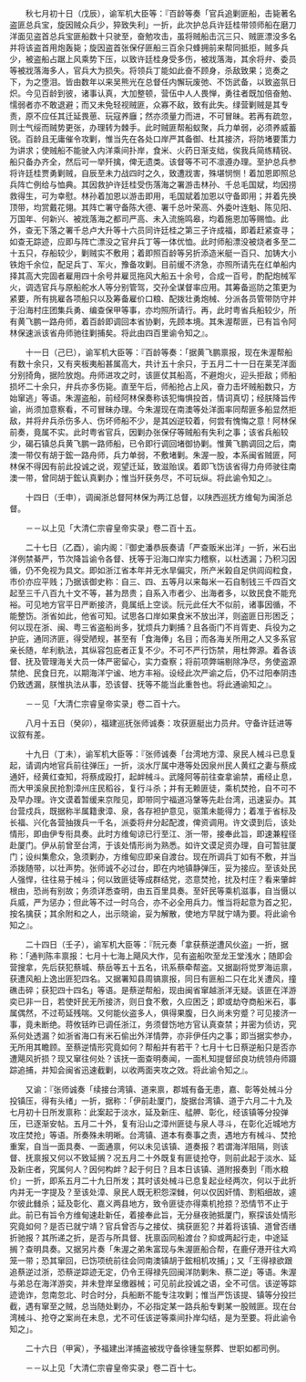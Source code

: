 <!-- { "loadSidebar": true } -->
　　秋七月初十日（戊辰），谕军机大臣等：『百龄等奏「官兵追剿匪船，击毙著名盗匪总兵宝，旋因贼众兵少，猝致失利」一折，此次护总兵许廷桂带领师船在磨刀洋面见盗首总兵宝匪船数十只驶至，奋勉攻击，虽将贼船击沉三只、贼匪漂没多名并将该盗首用炮轰毙；旋因盗首张保仔匪船三百余只蜂拥前来帮同抵拒，贼多兵少，被盗船占踞上风乘势下压，以致许廷桂身受多伤，被戕落海，其余将弁、委员等被戕落海多人，官兵大为损失。将领兵丁能如此奋不顾身，杀敌致果；览奏之下，为之堕泪。皆由数年以来吴熊光在总督任内懈玩废弛、不饬武备，以致盗氛日炽。今见百龄到彼，诸事认真，大加整顿，营伍中人人畏惮，勇往者既加倍奋勉、懦弱者亦不敢退避；而又未免轻视贼匪，众寡不敌，致有此失。绿营剿贼是其专责，原不应任其迁延畏葸、玩寇养廱；然亦须量力而进，不可冒昧。若再有疏忽，则士气绥而贼势更张，办理转为棘手。此时贼匪帮船蚁聚，兵力单弱，必须养威蓄锐。百龄且无庸催令攻剿，惟当先在各处口岸严其备御、杜其接济，将防堵要策力为讲求；使贼船不能驶入内洋乘间扑岸，食米、火药日渐支绌，俟我兵简练精锐、船只备办齐全，然后可一举歼擒，俾无遗类。该督等不可不凛遵办理。至护总兵参将许廷桂贾勇剿贼，自辰至未力战四时之久，致遭戕害，殊堪悯恻！着加恩即照总兵阵亡例给与恤典。其因救护许廷桂受伤落海之署游击林孙、千总毛国斌，均因捞救得生，可为幸慰。林孙着加恩以游击即用，毛国斌着加恩以守备即用；并着先换顶带，均赏戴花翎。其阵亡署守备陈大德、署千总叶荣高、外委叶连魁、陈见阳、万国年、何新兴、被戕落海之都司严高、未入流施鸣皋，均着施恩加等赐恤。此外，查无下落之署千总卢大升等十六员同许廷桂之第三子许成福，即着赶紧查寻；如查无踪迹，应即与阵亡漂没之官弁兵丁等一体优恤。此时师船漂没被烧者多至二十五只，存船较少，剿贼实不敷用；着即照百龄等另折添造米艇一百只、加铸大小铁炮千余位，配足兵丁、军火，豫备攻剿。目前缓不济急，亦照所请先在红单船内择其高大完固者雇用四十余号并雇觅拖风大船五十余号，合成一百号，酌配炮械军火，调选官兵与原船舵水人等分别管驾，交孙全谋督率应用。其筹备巡防之策更为紧要，所有挑雇各项船只以及筹备雇价口粮、配拨壮勇炮械、分派各员管带防守并于沿海村庄团集兵勇、编查保甲等事，亦均照所请行。再，此时粤省兵船较少，所有黄飞鹏一路舟师，着百龄即调回本省协剿，先顾本境。其朱渥帮匪，已有旨令阿林保速派该省舟师驰往剿捕矣。将此由四百里谕令知之』。

　　十一日（己巳），谕军机大臣等：『百龄等奏：「据黄飞鹏禀报，现在朱渥帮船有数十余只，又有夹板夷船甚属高大，共计五十余只，于五月二十一日在莱芜洋面分别掎角，据险放炮。舟师进攻之时，该匪仗其船高，不避炮火，迎头拒敌；师船损坏二十余只，弁兵亦多伤毙。直至午后，师船抢占上风，奋力击坏贼船数只，方始窜逃」等语。朱渥盗船，前经阿林保奏称该犯悔惧投首，情词真切；经朕降旨传谕，尚须加意察看，不可冒昧办理。今朱渥现在南澳等处洋面率同帮匪多船显然拒敌，并将弁兵杀伤多人、伤坏师船不少，是其凶逆较着，何尝有愧悔之意！阿林保前奏，竟属不实。此时粤省官兵，因剿办张保仔等贼船有失利之事；该省兵船较少，碣石镇总兵黄飞鹏一路师船，已令即行调回堵御协剿。惟黄飞鹏调回之后，南澳一带仅有胡于鋐一路舟师，兵力单弱，不敷堵剿。朱渥一股，本系闽省贼匪，阿林保不得因有前此投诚之说，观望迁延，致滋贻误。着即飞饬该省得力舟师驶往南澳一带，曾同胡于鋐认真剿办；惟当歼获务尽，不可玩纵。将此谕令知之』。

　　十四日（壬申），调闽浙总督阿林保为两江总督，以陕西巡抚方维甸为闽浙总督。

　　－－以上见「大清仁宗睿皇帝实录」卷二百十五。

　　二十七日（乙酉），谕内阁：『御史潘恭辰奏请「严查贩米出洋」一折，米石出洋例禁綦严，节次降旨谕令各督、抚等于沿海口岸实力稽察，以杜透漏；乃积习因循，仍不免视为具文。即如浙江省本年并无水旱偏灾，所产米榖自足供闾阎粒食，市价亦应平贱；乃据该御史称：自三、四、五等月以来每米一石自制钱三千四百文起至三千八百九十文不等，甚为昂贵；自系入市者少、出海者多，以致民食不能充裕。可见地方官平日严断接济，竟属纸上空谈。阮元此任大不似前，诸事因循，不能整饬。浙省如此，他省可知。试思各口岸如果食米不放出洋，则盗匪日形困乏；何以现在浙、闽、粤三省盗船尚多，犹烦兵力剿捕？且各衙门不肖胥吏、兵役为之护庇，通同济匪，得受陋规，甚至有「食海俸」名目；而各海关所用之人又多系官亲长随，牟利骫法，其纵容包庇者正复不少。不可不严行饬禁，用杜弊源。着各该督、抚及管理海关大员一体严密留心，实力查察；将前项弊端剔除净尽，务使盗源禁绝、民食日充，以期海洋宁谧、地方丰裕。设经此次严谕之后，仍不过阳奉阴违仍致透漏，朕惟执法从事，恐该督、抚等不能当此重咎也。将此通谕知之』。

　　－－见「大清仁宗睿皇帝实录」卷二百十六。

　　八月十五日（癸卯），福建巡抚张师诚奏：攻获匪艇出力员弁。守备许廷进等议叙有差。

　　十九日（丁未），谕军机大臣等：『张师诚奏「台湾地方漳、泉民人械斗已息复起，请调内地官兵前往弹压」一折，淡水厅属中港等处因泉州民人黄红之妻与蔡成通奸，经黄红查知，将蔡成殴打，起衅械斗。武隆阿等前往查拿谕禁，甫经止息，而大甲溪泉民抢割漳州庄民稻谷，复行斗杀；并有无赖匪徒，乘机焚抢，自不可不及早办理。许文谟着暂缓来京陛见，即带同宁福道冯鞶等先赴台湾，迅速妥办。其台营戍兵，既据称半属籍隶漳、泉，各存袒护意见，驱策未能得力；着准于省标及长福、兴化各营抽拨兵一千名，派委将弁分起配渡，俾资调用。许文谟到后，该处情形，即由伊专衔具奏。此时方维甸谅已行至江、浙一带，接奉此旨，即速兼程径赴厦门。伊从前曾至台湾，于该处情形尚为熟悉。如许文谟足资办理，自可暂驻厦门；设纠集愈众，急须剿办，方维甸应即亲自渡台。现在所调兵丁如有不敷，并当添拨随带，以壮声势。张师诚不必过台，即在内地镇静弹压，妥为接应。至该处民人强悍，往往易于械斗；何以致匪徒等成群结党，恣意焚抢，扰及村庄？看来肇衅根由，恐尚有别故；务须详悉查明，由五百里具奏。至奸民等乘机滋事，自当慑以兵威，严为惩办；但此等不过一时乌合，亦不必全用兵力。惟当将起意为首之犯，按名擒获；其余附和之人，出示晓谕，妥为解散，使地方早就宁靖为要。将此谕令知之』。

　　二十四日（壬子），谕军机大臣等：『阮元奏「拿获蔡逆遭风伙盗」一折，据称：「通判陈丰禀报：七月十七海上飓风大作，见有盗船吹至龙王堂浅水；随即会营搜拿，先后获犯蔡城、蔡岳等五十五名，讯系蔡牵帮盗。又据副将觉罗海运禀，获遭风船上逸出匪犯四名。又据署知县周镐禀报，同日有匪船二只在北关遭风，撞礁击碎；获犯四十四名」等语。是蔡逆帮船，现由闽省窜越浙洋无疑。该匪在洋游奕已非一日，若使奸民无所接济，则日食不敷，久应困乏；即或劫夺商船米石，事属偶然，不过苟延残喘。又何能伙盗多人，俱得果腹，日久尚未穷蹙？可见接济一事，竟未断绝。蒋攸铦昨已调任浙江，务须督饬地方官认真查禁；并密为侦访，究系何处透漏？如浙省海口有米石偷出外洋情弊，亦非伊任内之事；即当据实参办，无所用其瞻顾。至蔡逆情形究竟如何？帮船并有若干？七月十七日蔡逆船只是否亦遭飓风折损？现又窜往何处？该抚一面查明奏闻，一面札知提督邱良功统领舟师蹑踪追捕，并知会闽省迅速截剿，以收两面夹攻之效。将此谕令知之』。

　　又谕：『张师诚奏「续接台湾镇、道来禀，郡城有备无患，嘉、彰等处械斗分投镇压，得有头绪」一折，据称：「伊前赴厦门，旋据台湾镇、道于六月二十九及七月初十日所发禀称：此案起于淡水，延及新庄、艋舺、彰化，经该镇等分投弹压，已逐渐安帖。五月二十外，复有沿山之漳州匪徒与泉人寻斗，在彰化近城地方攻庄焚抢」等语。所奏殊未明晰。台湾镇、道本有奏事之责，遇地方有械斗、焚抢重案，自当一面具奏、一面通禀，何以未见该镇、道奏报？若谓海洋阻隔，则该督、抚禀报又何以不致延搁？况五月二十外既复有匪徒抢夺，则前此起于淡水、延及新庄者，究属何人？因何构衅？起于何日？且本日该镇、道附报奏到「雨水粮价」一折，即系五月二十九日所发；其时该处械斗已息复起业经两次，何以于此折内并无一字提及？至该处漳、泉民人既无积怨深雠，何以仅因奸情、割稻细故，遽尔彼此雠杀；延及彰化、嘉义两县地方，致令匪徒亦得乘机抢掠？恐情节不止于此。前已有旨令方维甸速赴新任，着接奉此旨，无分昼夜驰抵厦门，察探该处情形究竟如何？是否已就宁靖？官兵曾否与之接仗、擒获匪犯？并着将该镇、道曾否缮折驰报？其所递之折，是否与所具督、抚禀函同船渡台？抑或两起行走，中途延搁？查明具奏。又据另片奏「朱渥之弟朱富现与朱渥匪船合帮，在鹿仔港开往大鸡笼一带；恐其窜回，已饬项统前往会同南澳镇胡于鋐相机攻捕」；又「王得禄欲跟追蔡逆过浙，恐蔡逆踪迹无定，仍令王得禄先回闽洋防剿朱、蔡二逆」等语。朱渥与弟总在海洋游奕，并未登岸呈缴器械；可见前此投诚之语，全不可信。该逆等踪迹诡诈，忽南忽北、时合时分，兵船断不能专注攻剿；惟当严饬该提、镇等分投拦截，遇有窜至之贼，总当随处剿办，不必指定某一路兵船专剿某一股贼匪。现在台湾械斗、抢夺之案尚在未息，尤不可任该逆等乘间扑岸勾结，是为至要。将此谕令知之」。

　　二十六日（甲寅），予福建出洋捕盗被戕守备徐锺玺祭葬、世职如都司例。

　　－－以上见「大清仁宗睿皇帝实录」卷二百十七。


